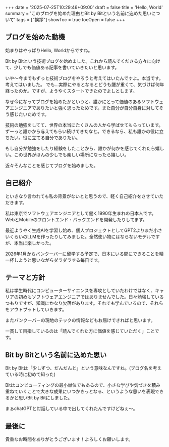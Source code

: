 +++
date = '2025-07-25T10:29:46+09:00'
draft = false
title = 'Hello, World'
summary = 'このブログを始めた理由とBit by Bitという名前に込めた思いについて'
tags = ["挨拶"]
showToc = true
tocOpen = false
+++

## ブログを始めた動機

始まりはやっぱりHello, Worldからですね。

Bit by Bitという技術ブログを始めました。これから読んでくださる方々に向けて、少しでも価値ある記事を書いていきたいと思います。

いや〜今までもずっと技術ブログをやろうと考えてはいたんですよ。本当です。考えてはいました。
でも...実際にやるとなるとどうも腰が重くて、気づけば何年経ったのか。ですが、ようやくスタートできたのでよしとします。

なぜ今になってブログを始めたかというと、誰かにとって価値のあるソフトウェアエンジニアでありたいと強く思ったためです。また自分が自分自身に対してそう感じたいためです。

技術の勉強をしてて、世界の本当にたくさんの人から学ばせてもらっています。ずーっと誰かから与えてもらい続けてきたなと。できるなら、私も誰かの役に立ちたい。役に立てる自分でありたい。

もし自分が勉強をしたり経験をしたことから、誰かが何かを感じてくれたら嬉しい。この世界がほんの少しでも楽しい場所になったら嬉しい。

近々そんなことを感じてブログを始めました。

## 自己紹介

といきなり言われても私の背景がないとと思うので、軽く自己紹介をさせていただきます。

私は東京でソフトウェアエンジニアとして働く1990年生まれの日本人です。WebとMobileのフロントエンド・バックエンドを開発したりしてます。

最近ようやく生成AIを学習し始め、個人プロジェクトとしてGPT2よりまだ小さいくらいのLLMを作ったりしてみました。全然使い物にはならないモデルですが、本当に楽しかった。

2026年1月からバンクーバーに留学する予定で、日本にいる間にできることを精一杯しようと思いながらダラダラする毎日です。

## テーマと方針

私は学生時代にコンピューターサイエンスを専攻としていたわけではなく、キャリアの初めもソフトウェアエンジニアではありませんでした。日々勉強しているつもりですが、知識にかなり欠落があります。それでも学んでいるので、それらをアウトプットしていきます。

またバンクーバーの現地のテックの情報などもお届けできればと思います。

一貫して目指しているのは「読んでくれた方に価値を感じていただく」ことです。

## Bit by Bitという名前に込めた思い

Bit by Bitは「少しずつ、だんだんと」という意味なんですね。(ブログ名を考えている時に初めて知った)

Bitはコンピューティングの最小単位でもあるので、小さな学びや気づきを積み重ねていくことで大きな成果にいつかきっとなる、というような思いを表現できるかと思いBit by Bitにしました。

まぁchatGPTと対話している中で出してくれたんですけどねぇ〜。


## 最後に

貴重なお時間をありがとうございます！よろしくお願いします。
